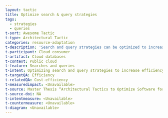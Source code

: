 ```yaml
---
layout: tactic
title: Optimize search & query strategies
tags:
  - strategies
  - queries
t-sort: Awesome Tactic
t-type: Architectural Tactic
categories: resource-adaptation
t-description: 'Search and query strategies can be optimized to increase efficiency and, therefore, reduce costs. AWS Athena is a query service to analyze data in Amazon S3 using standard SQL. Athena charges for the amount of data being scanned to retrieve the query data. Hence, to optimize the costs of a query, the developer needs to ensure that a minimum amount of data is scanned. For example, whenever a key is frequently positioned at a certain location, first, this location should be scanned to prevent redundant scans. Processing less data results in less computing power and memory usage. Thus, a reduction in energy usage is expected.'
t-participant: Cloud consumer
t-artifact: Cloud databases
t-context: Public cloud
t-feature: Searches and queries
t-intent: Optimizing search and query strategies to increase efficiency and reduce costs
t-targetQA: Efficiency
t-relatedQA: Cost-efficiency
t-measuredimpact: <Unavailable>
t-source: Master Thesis “Architectural Tactics to Optimize Software for Energy Efficiency in the Public Cloud” by Sophie Vos
t-source-doi: NA
t-intentmeasure: <Unavailable>
t-countermeasure: <Unavailable>
t-diagram: <Unavailable>
---
```

